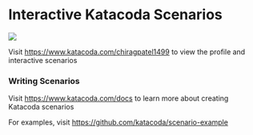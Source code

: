 # Interactive Katacoda Scenarios

[![](http://shields.katacoda.com/katacoda/chiragpatel1499/count.svg)](https://www.katacoda.com/chiragpatel1499 "Get your profile on Katacoda.com")

Visit https://www.katacoda.com/chiragpatel1499 to view the profile and interactive scenarios

### Writing Scenarios
Visit https://www.katacoda.com/docs to learn more about creating Katacoda scenarios

For examples, visit https://github.com/katacoda/scenario-example
